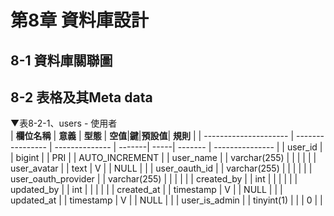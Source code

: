 # 第8章 資料庫設計
## 8-1 資料庫關聯圖


## 8-2 表格及其Meta data
▼表8-2-1、users - 使用者
<br>
| **欄位名稱**           | **意義**         | **型態**       | **空值**|**鍵**|**預設值**| **規則**        |
| --------------------- | ---------------- | -------------- | -------| -----| ------- | --------------- |
| user_id               |                  | bigint         |        | PRI  |         | AUTO_INCREMENT  |
| user_name             |                  | varchar(255)	  |        |      |         |                 |
| user_avatar           |                  | text           |    V   |      |   NULL  |                 |
| user_oauth_id         |                  | varchar(255)	  |        |      |         |                 |
| user_oauth_provider   |                  | varchar(255)	  |        |      |         |                 |
| created_by            |                  | int            |        |      |         |                 |
| updated_by            |                  | int            |        |      |         |                 |
| created_at            |                  | timestamp      |    V   |      |   NULL  |                 |
| updated_at            |                  | timestamp      |    V   |      |   NULL  |                 |
| user_is_admin         |                  | tinyint(1)     |        |      |    0    |                 |
